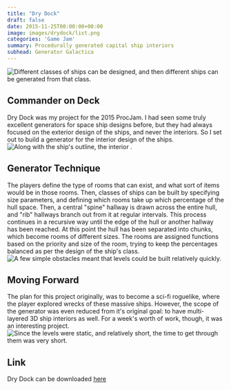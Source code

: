 ```yaml
---
title: "Dry Dock"
draft: false
date: 2015-11-25T00:00:00+00:00
image: images/drydock/list.png
categories: 'Game Jam'
summary: Procedurally generated capital ship interiors
subhead: Generator Galactica
---
```

![Different classes of ships can be designed, and then different ships can be generated from that class.](../../images/drydock/editor.png)
## Commander on Deck
Dry Dock was my project for the 2015 ProcJam. I had seen some truly excellent generators for space ship designs before, but they had always focused on the exterior design of the ships, and never the interiors. So I set out to build a generator for the interior design of the ships.
![Along with the ship's outline, the interior .](../../images/drydock/rooms.png)
## Generator Technique
The players define the type of rooms that can exist, and what sort of items would be in those rooms. Then, classes of ships can be built by specifying size parameters, and defining which rooms take up which percentage of the hull space. Then, a central "spine" hallway is drawn across the entire hull, and "rib" hallways branch out from it at regular intervals. This process continues in a recursive way until the edge of the hull or another hallway has been reached. At this point the hull has been separated into chunks, which become rooms of different sizes. The rooms are assigned functions based on the priority and size of the room, trying to keep the percentages balanced as per the design of the ship's class.
![A few simple obstacles meant that levels could be built relatively quickly.](../../images/drydock/2.png)
## Moving Forward
The plan for this project originally, was to become a sci-fi roguelike, where the player explored wrecks of these massive ships. However, the scope of the generator was even reduced from it's original goal: to have multi-layered 3D ship interiors as well. For a week's worth of work, though, it was an interesting project.
![Since the levels were static, and relatively short, the time to get through them was very short.](../../images/drydock/3.png)
## Link
Dry Dock can be downloaded [here](https://realtalk.itch.io/dry-dock)